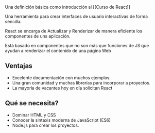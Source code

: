 Una definición básica como introducción al [[Curso de React]]

Una herramienta para crear interfaces de usuario interactivas de forma sencilla. 

React se encarga de Actualizar y Renderizar de manera eficiente los componentes de una aplicación.

Está basado en componentes que no son más que funciones de JS que ayudan a renderizar el contenido de una página Web

## Ventajas
- Excelente documentación con muchos ejemplos
- Una gran comunidad y muchas librerías para incorporar a proyectos.
- La mayoría de vacantes hoy en día solicitan React

## Qué se necesita?
- Dominar HTML y CSS
- Conocer la sintaxis moderna de JavaScript (ES6)
- Node.js para crear los proyectos.